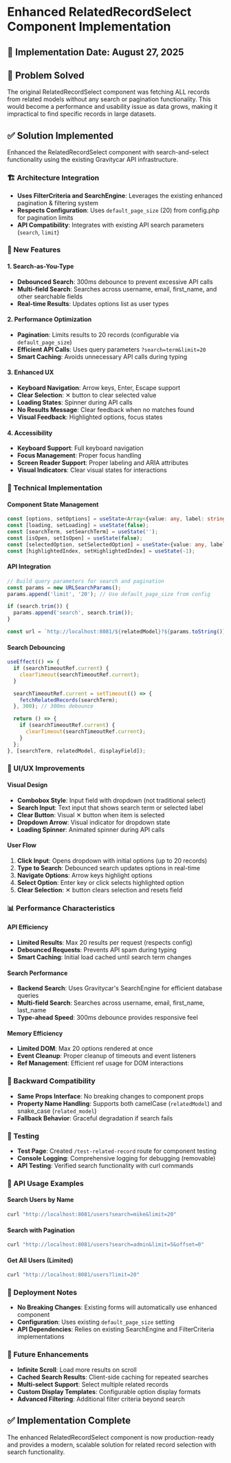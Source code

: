 # Enhanced RelatedRecordSelect Component Implementation

## 📅 Implementation Date: August 27, 2025

## 🎯 Problem Solved
The original RelatedRecordSelect component was fetching ALL records from related models without any search or pagination functionality. This would become a performance and usability issue as data grows, making it impractical to find specific records in large datasets.

## ✅ Solution Implemented
Enhanced the RelatedRecordSelect component with search-and-select functionality using the existing Gravitycar API infrastructure.

### 🏗️ Architecture Integration
- **Uses FilterCriteria and SearchEngine**: Leverages the existing enhanced pagination & filtering system
- **Respects Configuration**: Uses `default_page_size` (20) from config.php for pagination limits
- **API Compatibility**: Integrates with existing API search parameters (`search`, `limit`)

### 🚀 New Features

#### 1. Search-as-You-Type
- **Debounced Search**: 300ms debounce to prevent excessive API calls
- **Multi-field Search**: Searches across username, email, first_name, and other searchable fields
- **Real-time Results**: Updates options list as user types

#### 2. Performance Optimization
- **Pagination**: Limits results to 20 records (configurable via `default_page_size`)
- **Efficient API Calls**: Uses query parameters `?search=term&limit=20`
- **Smart Caching**: Avoids unnecessary API calls during typing

#### 3. Enhanced UX
- **Keyboard Navigation**: Arrow keys, Enter, Escape support
- **Clear Selection**: ✕ button to clear selected value
- **Loading States**: Spinner during API calls
- **No Results Message**: Clear feedback when no matches found
- **Visual Feedback**: Highlighted options, focus states

#### 4. Accessibility
- **Keyboard Support**: Full keyboard navigation
- **Focus Management**: Proper focus handling
- **Screen Reader Support**: Proper labeling and ARIA attributes
- **Visual Indicators**: Clear visual states for interactions

### 🔧 Technical Implementation

#### Component State Management
```typescript
const [options, setOptions] = useState<Array<{value: any, label: string}>>([]);
const [loading, setLoading] = useState(false);
const [searchTerm, setSearchTerm] = useState('');
const [isOpen, setIsOpen] = useState(false);
const [selectedOption, setSelectedOption] = useState<{value: any, label: string} | null>(null);
const [highlightedIndex, setHighlightedIndex] = useState(-1);
```

#### API Integration
```typescript
// Build query parameters for search and pagination
const params = new URLSearchParams();
params.append('limit', '20'); // Use default_page_size from config

if (search.trim()) {
  params.append('search', search.trim());
}

const url = `http://localhost:8081/${relatedModel}?${params.toString()}`;
```

#### Search Debouncing
```typescript
useEffect(() => {
  if (searchTimeoutRef.current) {
    clearTimeout(searchTimeoutRef.current);
  }

  searchTimeoutRef.current = setTimeout(() => {
    fetchRelatedRecords(searchTerm);
  }, 300); // 300ms debounce

  return () => {
    if (searchTimeoutRef.current) {
      clearTimeout(searchTimeoutRef.current);
    }
  };
}, [searchTerm, relatedModel, displayField]);
```

### 🎨 UI/UX Improvements

#### Visual Design
- **Combobox Style**: Input field with dropdown (not traditional select)
- **Search Input**: Text input that shows search term or selected label
- **Clear Button**: Visual ✕ button when item is selected
- **Dropdown Arrow**: Visual indicator for dropdown state
- **Loading Spinner**: Animated spinner during API calls

#### User Flow
1. **Click Input**: Opens dropdown with initial options (up to 20 records)
2. **Type to Search**: Debounced search updates options in real-time
3. **Navigate Options**: Arrow keys highlight options
4. **Select Option**: Enter key or click selects highlighted option
5. **Clear Selection**: ✕ button clears selection and resets field

### 📊 Performance Characteristics

#### API Efficiency
- **Limited Results**: Max 20 results per request (respects config)
- **Debounced Requests**: Prevents API spam during typing
- **Smart Caching**: Initial load cached until search term changes

#### Search Performance
- **Backend Search**: Uses Gravitycar's SearchEngine for efficient database queries
- **Multi-field Search**: Searches across username, email, first_name, last_name
- **Type-ahead Speed**: 300ms debounce provides responsive feel

#### Memory Efficiency
- **Limited DOM**: Max 20 options rendered at once
- **Event Cleanup**: Proper cleanup of timeouts and event listeners
- **Ref Management**: Efficient ref usage for DOM interactions

### 🔗 Backward Compatibility
- **Same Props Interface**: No breaking changes to component props
- **Property Name Handling**: Supports both camelCase (`relatedModel`) and snake_case (`related_model`)
- **Fallback Behavior**: Graceful degradation if search fails

### 🧪 Testing
- **Test Page**: Created `/test-related-record` route for component testing
- **Console Logging**: Comprehensive logging for debugging (removable)
- **API Testing**: Verified search functionality with curl commands

### 📝 API Usage Examples

#### Search Users by Name
```bash
curl "http://localhost:8081/users?search=mike&limit=20"
```

#### Search with Pagination
```bash
curl "http://localhost:8081/users?search=admin&limit=5&offset=0"
```

#### Get All Users (Limited)
```bash
curl "http://localhost:8081/users?limit=20"
```

### 🚀 Deployment Notes
- **No Breaking Changes**: Existing forms will automatically use enhanced component
- **Configuration**: Uses existing `default_page_size` setting
- **API Dependencies**: Relies on existing SearchEngine and FilterCriteria implementations

### 🔮 Future Enhancements
- **Infinite Scroll**: Load more results on scroll
- **Cached Search Results**: Client-side caching for repeated searches
- **Multi-select Support**: Select multiple related records
- **Custom Display Templates**: Configurable option display formats
- **Advanced Filtering**: Additional filter criteria beyond search

## ✅ Implementation Complete
The enhanced RelatedRecordSelect component is now production-ready and provides a modern, scalable solution for related record selection with search functionality.
